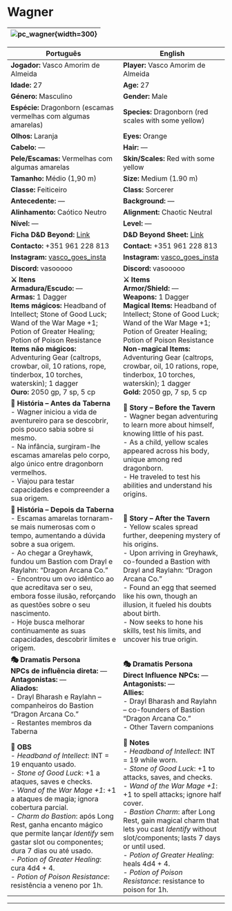 # Wagner

| ![pc_wagner](assets/pc/pc_wagner.png){width=300} |
| ------------------------ |

| Português | English |
| --------- | ------- |
| **Jogador:** Vasco Amorim de Almeida | **Player:** Vasco Amorim de Almeida |
| **Idade:** 27 | **Age:** 27 |
| **Género:** Masculino | **Gender:** Male |
| **Espécie:** Dragonborn (escamas vermelhas com algumas amarelas) | **Species:** Dragonborn (red scales with some yellow) |
| **Olhos:** Laranja | **Eyes:** Orange |
| **Cabelo:** — | **Hair:** — |
| **Pele/Escamas:** Vermelhas com algumas amarelas | **Skin/Scales:** Red with some yellow |
| **Tamanho:** Médio (1,90 m) | **Size:** Medium (1.90 m) |
| **Classe:** Feiticeiro | **Class:** Sorcerer |
| **Antecedente:** — | **Background:** — |
| **Alinhamento:** Caótico Neutro | **Alignment:** Chaotic Neutral |
| **Nível:** — | **Level:** — |
| **Ficha D&D Beyond:** [Link](https://www.dndbeyond.com/characters/140233506) | **D&D Beyond Sheet:** [Link](https://www.dndbeyond.com/characters/140233506) |
| **Contacto:** +351 961 228 813 | **Contact:** +351 961 228 813 |
| **Instagram:** [vasco_goes_insta](https://www.instagram.com/vasco_goes_insta/) | **Instagram:** [vasco_goes_insta](https://www.instagram.com/vasco_goes_insta/) |
| **Discord:** vasooooo | **Discord:** vasooooo |
| **⚔️ Itens**<br>**Armadura/Escudo:** —<br>**Armas:** 1 Dagger<br>**Items mágicos:** Headband of Intellect; Stone of Good Luck; Wand of the War Mage +1; Potion of Greater Healing; Potion of Poison Resistance<br>**Items não mágicos:** Adventuring Gear (caltrops, crowbar, oil, 10 rations, rope, tinderbox, 10 torches, waterskin); 1 dagger<br>**Ouro:** 2050 gp, 7 sp, 5 cp | **⚔️ Items**<br>**Armor/Shield:** —<br>**Weapons:** 1 Dagger<br>**Magical Items:** Headband of Intellect; Stone of Good Luck; Wand of the War Mage +1; Potion of Greater Healing; Potion of Poison Resistance<br>**Non-magical Items:** Adventuring Gear (caltrops, crowbar, oil, 10 rations, rope, tinderbox, 10 torches, waterskin); 1 dagger<br>**Gold:** 2050 gp, 7 sp, 5 cp |
| **📖 História – Antes da Taberna**<br>- Wagner iniciou a vida de aventureiro para se descobrir, pois pouco sabia sobre si mesmo.<br>- Na infância, surgiram-lhe escamas amarelas pelo corpo, algo único entre dragonborn vermelhos.<br>- Viajou para testar capacidades e compreender a sua origem. | **📖 Story – Before the Tavern**<br>- Wagner began adventuring to learn more about himself, knowing little of his past.<br>- As a child, yellow scales appeared across his body, unique among red dragonborn.<br>- He traveled to test his abilities and understand his origins. |
| **📖 História – Depois da Taberna**<br>- Escamas amarelas tornaram-se mais numerosas com o tempo, aumentando a dúvida sobre a sua origem.<br>- Ao chegar a Greyhawk, fundou um Bastion com Drayl e Raylahn: “Dragon Arcana Co.”<br>- Encontrou um ovo idêntico ao que acreditava ser o seu, embora fosse ilusão, reforçando as questões sobre o seu nascimento.<br>- Hoje busca melhorar continuamente as suas capacidades, descobrir limites e origem. | **📖 Story – After the Tavern**<br>- Yellow scales spread further, deepening mystery of his origins.<br>- Upon arriving in Greyhawk, co-founded a Bastion with Drayl and Raylahn: “Dragon Arcana Co.”<br>- Found an egg that seemed like his own, though an illusion, it fueled his doubts about birth.<br>- Now seeks to hone his skills, test his limits, and uncover his true origin. |
| **🎭 Dramatis Persona**<br>**NPCs de influência direta:** —<br>**Antagonistas:** —<br>**Aliados:**<br>- Drayl Bharash e Raylahn – companheiros do Bastion “Dragon Arcana Co.”<br>- Restantes membros da Taberna | **🎭 Dramatis Persona**<br>**Direct Influence NPCs:** —<br>**Antagonists:** —<br>**Allies:**<br>- Drayl Bharash and Raylahn – co-founders of Bastion “Dragon Arcana Co.”<br>- Other Tavern companions |
| **🔮 OBS**<br>- *Headband of Intellect*: INT = 19 enquanto usado.<br>- *Stone of Good Luck*: +1 a ataques, saves e checks.<br>- *Wand of the War Mage +1*: +1 a ataques de magia; ignora cobertura parcial.<br>- *Charm do Bastion*: após Long Rest, ganha encanto mágico que permite lançar *Identify* sem gastar slot ou componentes; dura 7 dias ou até usado.<br>- *Potion of Greater Healing*: cura 4d4 + 4.<br>- *Potion of Poison Resistance*: resistência a veneno por 1h. | **🔮 Notes**<br>- *Headband of Intellect*: INT = 19 while worn.<br>- *Stone of Good Luck*: +1 to attacks, saves, and checks.<br>- *Wand of the War Mage +1*: +1 to spell attacks; ignore half cover.<br>- *Bastion Charm*: after Long Rest, gain magical charm that lets you cast *Identify* without slot/components; lasts 7 days or until used.<br>- *Potion of Greater Healing*: heals 4d4 + 4.<br>- *Potion of Poison Resistance*: resistance to poison for 1h. |

---











